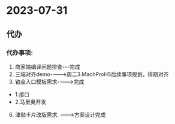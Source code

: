 # 2023-07-31
## 代办


### 代办事项:
1. 商家端编译问题排查---完成 
2. 三端对齐demo---->周二3.MachProH5后续事项规划，排期对齐
4. 铂金入口模板需求---->完成
  * 1.接口
  * 2.马里奥开发
6. 津贴卡片改版需求.  --->方案设计完成
